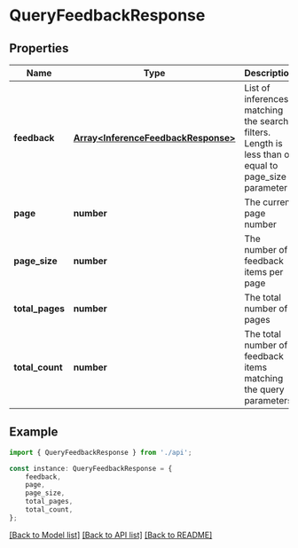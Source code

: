 # QueryFeedbackResponse


## Properties

Name | Type | Description | Notes
------------ | ------------- | ------------- | -------------
**feedback** | [**Array&lt;InferenceFeedbackResponse&gt;**](InferenceFeedbackResponse.md) | List of inferences matching the search filters. Length is less than or equal to page_size parameter | [default to undefined]
**page** | **number** | The current page number | [default to undefined]
**page_size** | **number** | The number of feedback items per page | [default to undefined]
**total_pages** | **number** | The total number of pages | [default to undefined]
**total_count** | **number** | The total number of feedback items matching the query parameters | [default to undefined]

## Example

```typescript
import { QueryFeedbackResponse } from './api';

const instance: QueryFeedbackResponse = {
    feedback,
    page,
    page_size,
    total_pages,
    total_count,
};
```

[[Back to Model list]](../README.md#documentation-for-models) [[Back to API list]](../README.md#documentation-for-api-endpoints) [[Back to README]](../README.md)
